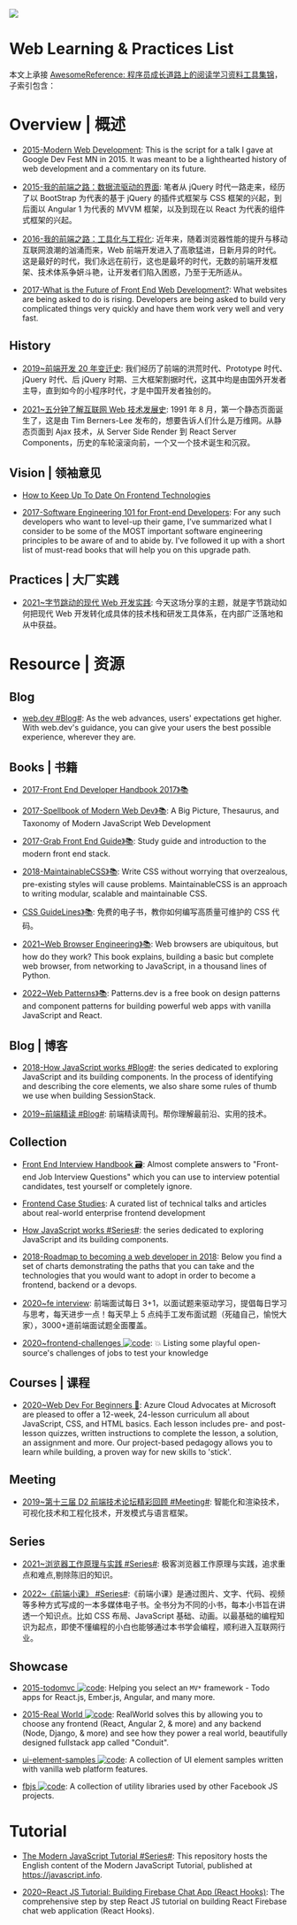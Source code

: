 ![](http://7xi5sw.com1.z0.glb.clouddn.com/1-gcVLvWktBPvc3rgp5fLvBA.jpeg)

# Web Learning & Practices List

本文上承接 [AwesomeReference: 程序员成长道路上的阅读学习资料工具集锦](https://github.com/wx-chevalier/Awesome-Lists)，子索引包含：

# Overview | 概述

- [2015-Modern Web Development](http://6me.us/nS16): This is the script for a talk I gave at Google Dev Fest MN in 2015. It was meant to be a lighthearted history of web development and a commentary on its future.

- [2015-我的前端之路：数据流驱动的界面](https://segmentfault.com/a/1190000004292245): 笔者从 jQuery 时代一路走来，经历了以 BootStrap 为代表的基于 jQuery 的插件式框架与 CSS 框架的兴起，到后面以 Angular 1 为代表的 MVVM 框架，以及到现在以 React 为代表的组件式框架的兴起。

- [2016-我的前端之路：工具化与工程化](https://zhuanlan.zhihu.com/p/24575395): 近年来，随着浏览器性能的提升与移动互联网浪潮的汹涌而来，Web 前端开发进入了高歌猛进，日新月异的时代。这是最好的时代，我们永远在前行，这也是最坏的时代，无数的前端开发框架、技术体系争妍斗艳，让开发者们陷入困惑，乃至于无所适从。

- [2017-What is the Future of Front End Web Development?](https://parg.co/bJr): What websites are being asked to do is rising. Developers are being asked to build very complicated things very quickly and have them work very well and very fast.

## History

- [2019~前端开发 20 年变迁史](https://mp.weixin.qq.com/s/cDsYO1AsYXOjZVpSwBq2HA): 我们经历了前端的洪荒时代、Prototype 时代、jQuery 时代、后 jQuery 时期、三大框架割据时代，这其中均是由国外开发者主导，直到如今的小程序时代，才是中国开发者独创的。

- [2021~五分钟了解互联网 Web 技术发展史](https://mp.weixin.qq.com/s/HUknNfaxNULc4Yvf5ajRBA): 1991 年 8 月，第一个静态页面诞生了，这是由 Tim Berners-Lee 发布的，想要告诉人们什么是万维网。从静态页面到 Ajax 技术，从 Server Side Render 到 React Server Components，历史的车轮滚滚向前，一个又一个技术诞生和沉寂。

## Vision | 领袖意见

- [How to Keep Up To Date On Frontend Technologies](https://uptodate.frontendrescue.org/)

- [2017-Software Engineering 101 for Front-end Developers](https://parg.co/byf): For any such developers who want to level-up their game, I’ve summarized what I consider to be some of the MOST important software engineering principles to be aware of and to abide by. I’ve followed it up with a short list of must-read books that will help you on this upgrade path.

## Practices | 大厂实践

- [2021~字节跳动的现代 Web 开发实践](https://mp.weixin.qq.com/s/0VDBAgEvqB1xiUs540Fu9A): 今天这场分享的主题，就是字节跳动如何把现代 Web 开发转化成具体的技术栈和研发工具体系，在内部广泛落地和从中获益。

# Resource | 资源

## Blog

- [web.dev #Blog#](https://web.dev/blog/): As the web advances, users' expectations get higher. With web.dev's guidance, you can give your users the best possible experience, wherever they are.

## Books | 书籍

- [2017-Front End Developer Handbook 2017》📚](https://www.gitbook.com/book/frontendmasters/front-end-handbook-2017/details)

- [2017-Spellbook of Modern Web Dev》📚](https://parg.co/bv9): A Big Picture, Thesaurus, and Taxonomy of Modern JavaScript Web Development

- [2017-Grab Front End Guide》📚](https://github.com/grab/front-end-guide): Study guide and introduction to the modern front end stack.

- [2018-MaintainableCSS》📚](https://maintainablecss.com/): Write CSS without worrying that overzealous, pre-existing styles will cause problems. MaintainableCSS is an approach to writing modular, scalable and maintainable CSS.

- [CSS GuideLines》📚](http://cssguidelin.es/): 免费的电子书，教你如何编写高质量可维护的 CSS 代码。

- [2021~Web Browser Engineering》📚](https://browser.engineering/index.html): Web browsers are ubiquitous, but how do they work? This book explains, building a basic but complete web browser, from networking to JavaScript, in a thousand lines of Python.

- [2022~Web Patterns》📚](https://www.patterns.dev/): Patterns.dev is a free book on design patterns and component patterns for building powerful web apps with vanilla JavaScript and React.

## Blog | 博客

- [2018-How JavaScript works #Blog#](https://blog.sessionstack.com/tagged/tutorial): the series dedicated to exploring JavaScript and its building components. In the process of identifying and describing the core elements, we also share some rules of thumb we use when building SessionStack.

- [2019~前端精读 #Blog#](https://github.com/ascoders/weekly): 前端精读周刊。帮你理解最前沿、实用的技术。

## Collection

- [Front End Interview Handbook 🗃️](https://github.com/yangshun/front-end-interview-handbook): Almost complete answers to "Front-end Job Interview Questions" which you can use to interview potential candidates, test yourself or completely ignore.

- [Frontend Case Studies](https://github.com/andrew--r/frontend-case-studies): A curated list of technical talks and articles about real-world enterprise frontend development

- [How JavaScript works #Series#](https://blog.sessionstack.com/tagged/tutorial): the series dedicated to exploring JavaScript and its building components.

- [2018-Roadmap to becoming a web developer in 2018](https://github.com/kamranahmedse/developer-roadmap): Below you find a set of charts demonstrating the paths that you can take and the technologies that you would want to adopt in order to become a frontend, backend or a devops.

- [2020~fe interview](https://github.com/haizlin/fe-interview): 前端面试每日 3+1，以面试题来驱动学习，提倡每日学习与思考，每天进步一点！每天早上 5 点纯手工发布面试题（死磕自己，愉悦大家），3000+道前端面试题全面覆盖。

- [2020~frontend-challenges ![code](https://ng-tech.icu/assets/code.svg)](https://github.com/felipefialho/frontend-challenges): 💥 Listing some playful open-source's challenges of jobs to test your knowledge

## Courses | 课程

- [2020~Web Dev For Beginners 🎥](https://github.com/microsoft/Web-Dev-For-Beginners): Azure Cloud Advocates at Microsoft are pleased to offer a 12-week, 24-lesson curriculum all about JavaScript, CSS, and HTML basics. Each lesson includes pre- and post-lesson quizzes, written instructions to complete the lesson, a solution, an assignment and more. Our project-based pedagogy allows you to learn while building, a proven way for new skills to 'stick'.

## Meeting

- [2019~第十三届 D2 前端技术论坛精彩回顾 #Meeting#](https://www.yuque.com/d2forum/content/d213): 智能化和渲染技术，可视化技术和工程化技术，开发模式与语言框架。

## Series

- [2021~浏览器工作原理与实践 #Series#](https://blog.poetries.top/browser-working-principle/): 极客浏览器工作原理与实践，追求重点和难点,剔除陈旧的知识。

- [2022~《前端小课》 #Series#](https://github.com/lefex/FE):《前端小课》是通过图片、文字、代码、视频等多种方式写成的一本多媒体电子书。全书分为不同的小书，每本小书旨在讲透一个知识点。比如 CSS 布局、JavaScript 基础、动画。以最基础的编程知识为起点，即使不懂编程的小白也能够通过本书学会编程，顺利进入互联网行业。

## Showcase

- [2015-todomvc ![code](https://ng-tech.icu/assets/code.svg)](https://github.com/tastejs/todomvc): Helping you select an `MV*` framework - Todo apps for React.js, Ember.js, Angular, and many more.

- [2015-Real World ![code](https://ng-tech.icu/assets/code.svg)](https://github.com/gothinkster/realworld): RealWorld solves this by allowing you to choose any frontend (React, Angular 2, & more) and any backend (Node, Django, & more) and see how they power a real world, beautifully designed fullstack app called "Conduit".

- [ui-element-samples ![code](https://ng-tech.icu/assets/code.svg)](https://github.com/GoogleChrome/ui-element-samples): A collection of UI element samples written with vanilla web platform features.

- [fbjs ![code](https://ng-tech.icu/assets/code.svg)](https://github.com/facebook/fbjs): A collection of utility libraries used by other Facebook JS projects.

# Tutorial

- [The Modern JavaScript Tutorial #Series#](https://github.com/javascript-tutorial/en.javascript.info): This repository hosts the English content of the Modern JavaScript Tutorial, published at https://javascript.info.

- [2020~React JS Tutorial: Building Firebase Chat App (React Hooks)](https://www.djamware.com/post/5f2a1d9d9c794f177fd7b527/react-js-tutorial-building-firebase-chat-app-react-hooks#.Xyoht_6g7c8.reddit): The comprehensive step by step React JS tutorial on building React Firebase chat web application (React Hooks).
